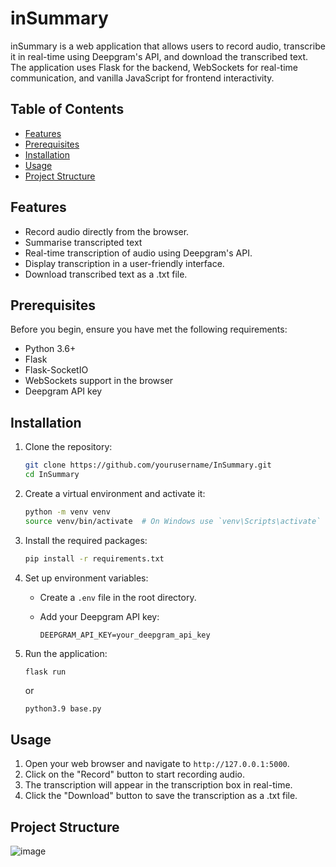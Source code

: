 # inSummary

inSummary is a web application that allows users to record audio, transcribe it in real-time using Deepgram's API, and download the transcribed text. The application uses Flask for the backend, WebSockets for real-time communication, and vanilla JavaScript for frontend interactivity.

## Table of Contents

- [Features](#features)
- [Prerequisites](#prerequisites)
- [Installation](#installation)
- [Usage](#usage)
- [Project Structure](#project-structure)

## Features

- Record audio directly from the browser.
- Summarise transcripted text
- Real-time transcription of audio using Deepgram's API.
- Display transcription in a user-friendly interface.
- Download transcribed text as a .txt file.

## Prerequisites

Before you begin, ensure you have met the following requirements:

- Python 3.6+
- Flask
- Flask-SocketIO
- WebSockets support in the browser
- Deepgram API key

## Installation

1. Clone the repository:

    ```bash
    git clone https://github.com/yourusername/InSummary.git
    cd InSummary
    ```

2. Create a virtual environment and activate it:

    ```bash
    python -m venv venv
    source venv/bin/activate  # On Windows use `venv\Scripts\activate`
    ```

3. Install the required packages:

    ```bash
    pip install -r requirements.txt
    ```

4. Set up environment variables:

    - Create a `.env` file in the root directory.
    - Add your Deepgram API key:

        ```plaintext
        DEEPGRAM_API_KEY=your_deepgram_api_key
        ```

5. Run the application:

    ```bash
    flask run
    ```
    or
   
   ```
   python3.9 base.py
   ```

## Usage

1. Open your web browser and navigate to `http://127.0.0.1:5000`.
2. Click on the "Record" button to start recording audio.
3. The transcription will appear in the transcription box in real-time.
4. Click the "Download" button to save the transcription as a .txt file.

## Project Structure

![image](https://github.com/jruheni/inSummary/assets/135020620/9391d9b5-859f-4d02-8677-dc6c456b38cf)


